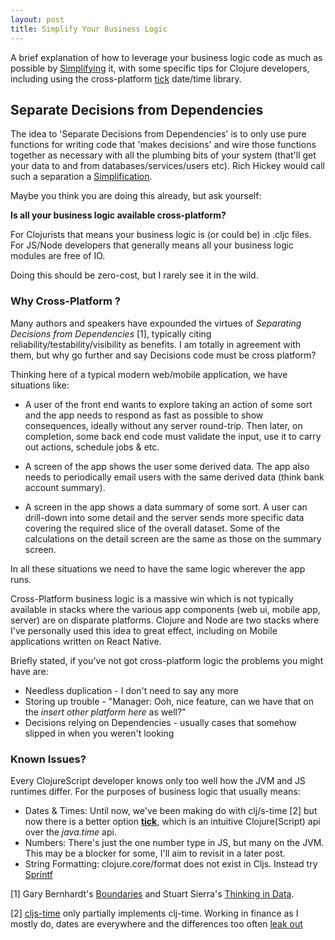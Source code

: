 ```yaml
---
layout: post
title: Simplify Your Business Logic
---
```


A brief explanation of how to leverage your business logic code as much as possible by [Simplifying](https://www.infoq.com/presentations/Simple-Made-Easy) it, with some specific tips for Clojure developers,
including using the cross-platform [tick](https://github.com/juxt/tick) date/time library.

## Separate Decisions from Dependencies

The idea to 'Separate Decisions from Dependencies' is to only use pure functions for writing code that 'makes decisions'
and wire those functions together as necessary with all the plumbing bits of your system (that'll get your data to and from databases/services/users etc).
 Rich Hickey would call such a separation a [Simplification](https://www.infoq.com/presentations/Simple-Made-Easy).

Maybe you think you are doing this already, but ask yourself:

__Is all your business logic available cross-platform?__ 

For Clojurists that means your business logic is (or could be) in .cljc files. For 
JS/Node developers that generally means all your business logic modules are free of IO.

Doing this should be zero-cost, but I rarely see it in the wild. 

### Why Cross-Platform ?

Many authors and speakers have expounded the virtues of _Separating Decisions from Dependencies_ [1], typically
citing reliability/testability/visibility as benefits. I am totally in agreement with them, but why go 
further and say Decisions code must be cross platform?

Thinking here of a typical modern web/mobile application, we have situations like:

* A user of the front end wants to explore taking an action of some sort and the app needs to respond as fast as
possible to show consequences, ideally without any server round-trip. Then later, on completion, some back end code must validate
the input, use it to carry out actions, schedule jobs & etc. 

* A screen of the app shows the user some derived data. The app also needs to periodically email users
with the same derived data (think bank account summary).

* A screen in the app shows a data summary of some sort. A user can drill-down into some detail and the server
sends more specific data covering the required slice of the overall dataset. Some of the calculations on the detail screen are
 the same as those on the summary screen.

In all these situations we need to have the same logic wherever the app runs. 

Cross-Platform business logic is a massive win which is not typically available in stacks where the various app components (web ui, mobile app, server)
are on disparate platforms. Clojure and Node are two stacks where I've personally used this idea to great effect, including on Mobile applications written on 
React Native.

Briefly stated, if you've not got cross-platform logic the problems you might have are:

* Needless duplication - I don't need to say any more
* Storing up trouble - "Manager: Ooh, nice feature, can we have that on the _insert other platform here_ as well?"
* Decisions relying on Dependencies - usually cases that somehow slipped in when you weren't looking

### Known Issues?

Every ClojureScript developer knows only too well how the JVM and JS runtimes differ. For the purposes of business logic that usually means:

* Dates & Times: Until now, we've been making do with clj/s-time [2] but now there is a better 
option __[tick](https://github.com/juxt/tick)__, which is an intuitive Clojure(Script) api over the *java.time* api. 
* Numbers: There's just the one number type in JS, but many on the JVM. This may be a blocker for some, I'll aim to revisit in a later post.
* String Formatting: clojure.core/format does not exist in Cljs. Instead try [Sprintf](https://github.com/alexei/sprintf.js)


[1] Gary Bernhardt's [Boundaries](https://eventil.com/talks/jYSOmz-gary-bernhardt-boundaries)
 and Stuart Sierra's [Thinking in Data](https://www.infoq.com/presentations/Thinking-in-Data).
 
[2] [cljs-time](https://github.com/andrewmcveigh/cljs-time) only partially implements clj-time. Working in finance as I mostly do, dates are everywhere and the 
differences too often [leak out](https://github.com/andrewmcveigh/cljs-time/issues/92)
